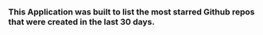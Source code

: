### This Application was built to list the most starred Github repos that were created in the last 30 days.
